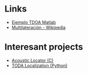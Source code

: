# Links
- [Ejemplo TDOA Matlab](https://es.mathworks.com/help/fusion/ug/object-tracking-using-time-difference-of-arrival.html)
- [Multilateración - Wikipedia](https://es.wikipedia.org/wiki/Multilateraci%C3%B3n)

# Interesant projects
- [Acoustic Locator (C)](https://github.com/jayathungek/acoustic-locator)
- [TODA Localization (Python)](https://github.com/vineeths96/TDOA-Localization)